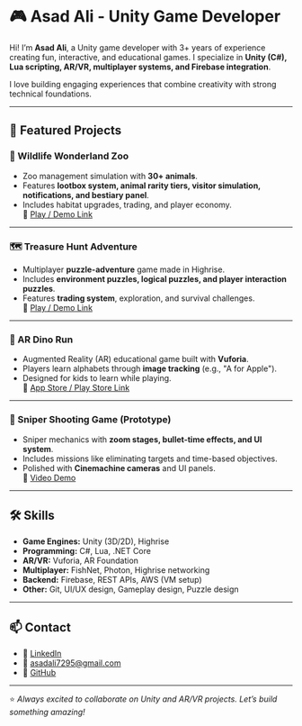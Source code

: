 # 🎮 Asad Ali - Unity Game Developer  

Hi! I’m **Asad Ali**, a Unity game developer with 3+ years of experience creating fun, interactive, and educational games. I specialize in **Unity (C#), Lua scripting, AR/VR, multiplayer systems, and Firebase integration**.  

I love building engaging experiences that combine creativity with strong technical foundations.  

---

## 🚀 Featured Projects  

### 🦁 Wildlife Wonderland Zoo  
- Zoo management simulation with **30+ animals**.  
- Features **lootbox system, animal rarity tiers, visitor simulation, notifications, and bestiary panel**.  
- Includes habitat upgrades, trading, and player economy.  
🔗 [Play / Demo Link](#)  

---

### 🗺 Treasure Hunt Adventure  
- Multiplayer **puzzle-adventure** game made in Highrise.  
- Includes **environment puzzles, logical puzzles, and player interaction puzzles**.  
- Features **trading system**, exploration, and survival challenges.  
🔗 [Play / Demo Link](#)  

---

### 🦖 AR Dino Run  
- Augmented Reality (AR) educational game built with **Vuforia**.  
- Players learn alphabets through **image tracking** (e.g., "A for Apple").  
- Designed for kids to learn while playing.  
🔗 [App Store / Play Store Link](#)  

---

### 🎯 Sniper Shooting Game (Prototype)  
- Sniper mechanics with **zoom stages, bullet-time effects, and UI system**.  
- Includes missions like eliminating targets and time-based objectives.  
- Polished with **Cinemachine cameras** and UI panels.  
🔗 [Video Demo](#)  

---

## 🛠 Skills  

- **Game Engines:** Unity (3D/2D), Highrise  
- **Programming:** C#, Lua, .NET Core  
- **AR/VR:** Vuforia, AR Foundation  
- **Multiplayer:** FishNet, Photon, Highrise networking  
- **Backend:** Firebase, REST APIs, AWS (VM setup)  
- **Other:** Git, UI/UX design, Gameplay design, Puzzle design  

---

## 📫 Contact  

- 💼 [LinkedIn](https://www.linkedin.com/feed/)
- 📧 asadali7295@gmail.com
- 🐙 [GitHub](https://github.com/)  

---

⭐️ *Always excited to collaborate on Unity and AR/VR projects. Let’s build something amazing!*  
